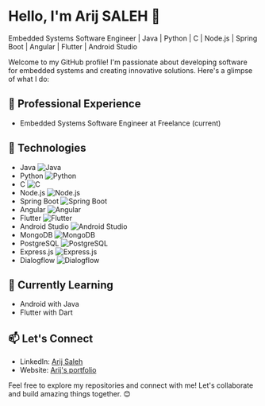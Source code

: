 # Hello, I'm Arij SALEH 👋
Embedded Systems Software Engineer | Java | Python | C | Node.js | Spring Boot | Angular | Flutter | Android Studio

Welcome to my GitHub profile! I'm passionate about developing software for embedded systems and creating innovative solutions. Here's a glimpse of what I do:

## 💼 Professional Experience
- Embedded Systems Software Engineer at Freelance (current)

## 🚀 Technologies
- Java ![Java](https://img.shields.io/badge/-Java-007396?style=flat-square&logo=java&logoColor=white)
- Python ![Python](https://img.shields.io/badge/-Python-3776AB?style=flat-square&logo=python&logoColor=white)
- C ![C](https://img.shields.io/badge/-C-00599C?style=flat-square&logo=c&logoColor=white)
- Node.js ![Node.js](https://img.shields.io/badge/-Node.js-339933?style=flat-square&logo=node.js&logoColor=white)
- Spring Boot ![Spring Boot](https://img.shields.io/badge/-Spring%20Boot-6DB33F?style=flat-square&logo=spring&logoColor=white)
- Angular ![Angular](https://img.shields.io/badge/-Angular-DD0031?style=flat-square&logo=angular&logoColor=white)
- Flutter ![Flutter](https://img.shields.io/badge/-Flutter-02569B?style=flat-square&logo=flutter&logoColor=white)
- Android Studio ![Android Studio](https://img.shields.io/badge/-Android%20Studio-3DDC84?style=flat-square&logo=android-studio&logoColor=white)
- MongoDB ![MongoDB](https://img.shields.io/badge/-MongoDB-47A248?style=flat-square&logo=mongodb&logoColor=white)
- PostgreSQL ![PostgreSQL](https://img.shields.io/badge/-PostgreSQL-336791?style=flat-square&logo=postgresql&logoColor=white)
- Express.js ![Express.js](https://img.shields.io/badge/-Express.js-000000?style=flat-square&logo=express&logoColor=white)
- Dialogflow ![Dialogflow](https://img.shields.io/badge/-Dialogflow-FF9800?style=flat-square&logo=dialogflow&logoColor=white)


## 🌱 Currently Learning
- Android with Java
- Flutter with Dart

## 📫 Let's Connect
- LinkedIn: [Arij Saleh](https://www.linkedin.com/in/arij-saleh-sa)
- Website: [Arij's portfolio](https://arijsaaleh.github.io)

Feel free to explore my repositories and connect with me! Let's collaborate and build amazing things together. 😊

